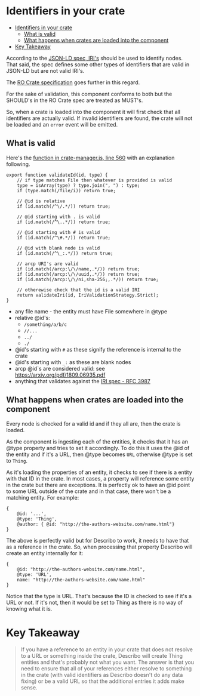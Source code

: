# Identifiers in your crate

- [Identifiers in your crate](#identifiers-in-your-crate)
  - [What is valid](#what-is-valid)
  - [What happens when crates are loaded into the component](#what-happens-when-crates-are-loaded-into-the-component)
- [Key Takeaway](#key-takeaway)

According to the [JSON-LD spec, IRI's](https://www.w3.org/TR/json-ld11/#iris) should be used to
identify nodes. That said, the spec defines some other types of identifiers that are valid in
JSON-LD but are not valid IRI's.

The
[RO Crate specification](https://www.researchobject.org/ro-crate/1.0/#describing-entities-in-json-ld)
goes further in this regard.

For the sake of validation, this component conforms to both but the SHOULD's in the RO Crate spec
are treated as MUST's.

So, when a crate is loaded into the component it will first check that all identifiers are actually
valid. If invalid identifiers are found, the crate will not be loaded and an `error` event will be
emitted.

## What is valid

Here's the [function in crate-manager.js, line 560](./src/crate-builder/crate-manager.js) with an
explanation following.

```
export function validateId(id, type) {
    // if type matches File then whatever is provided is valid
    type = isArray(type) ? type.join(", ") : type;
    if (type.match(/file/i)) return true;

    // @id is relative
    if (id.match(/^\/.*/)) return true;

    // @id starting with . is valid
    if (id.match(/^\..*/)) return true;

    // @id starting with # is valid
    if (id.match(/^\#.*/)) return true;

    // @id with blank node is valid
    if (id.match(/^\_:.*/)) return true;

    // arcp URI's are valid
    if (id.match(/arcp:\/\/name,.*/)) return true;
    if (id.match(/arcp:\/\/uuid,.*/)) return true;
    if (id.match(/arcp:\/\/ni,sha-256;,.*/)) return true;

    // otherewise check that the id is a valid IRI
    return validateIri(id, IriValidationStrategy.Strict);
}
```

-   any file name - the entity must have File somewhere in @type
-   relative @id's:
    -   `/something/a/b/c`
    -   `//...`
    -   `../`
    -   `./`
-   @id's starting with `#` as these signify the reference is internal to the crate
-   @id's starting with `_:` as these are blank nodes
-   arcp @id`s are considered valid: see https://arxiv.org/pdf/1809.06935.pdf
-   anything that validates against the
    [IRI spec - RFC 3987](https://www.rfc-editor.org/rfc/rfc3987)

## What happens when crates are loaded into the component

Every node is checked for a valid id and if they all are, then the crate is loaded.

As the component is ingesting each of the entities, it checks that it has an @type property and
tries to set it accordingly. To do this it uses the @id of the entity and if it's a URL, then @type
becomes `URL` otherwise @type is set to `Thing`.

As it's loading the properties of an entity, it checks to see if there is a entity with that ID in
the crate. In most cases, a property will reference some entity in the crate but there are
exceptions. It is perfectly ok to have an @id point to some URL outside of the crate and in that
case, there won't be a matching entity. For example:

```
{
    @id: '...',
    @type: 'Thing',
    @author: { @id: "http://the-authors-website.com/name.html"}
}
```

The above is perfectly valid but for Describo to work, it needs to have that as a reference in the
crate. So, when processing that property Describo will create an entity internally for it:

```
{
    @id: "http://the-authors-website.com/name.html",
    @type: 'URL',
    name: "http://the-authors-website.com/name.html"
}
```

Notice that the type is URL. That's because the ID is checked to see if it's a URL or not. If it's
not, then it would be set to Thing as there is no way of knowing what it is.

# Key Takeaway

> If you have a reference to an entity in your crate that does not resolve to a URL or something
> inside the crate, Describo will create Thing entities and that's probably not what you want. The
> answer is that you need to ensure that all of your references either resolve to something in the
> crate (with valid identifiers as Describo doesn't do any data fixing) or be a valid URL so that
> the additional entries it adds make sense.
